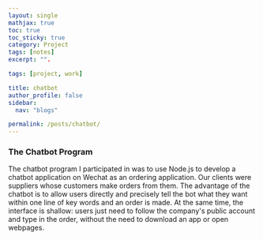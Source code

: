 ```yaml
---
layout: single
mathjax: true
toc: true
toc_sticky: true
category: Project
tags: [notes]
excerpt: "".

tags: [project, work]

title: chatbot
author_profile: false
sidebar:
  nav: "blogs"

permalink: /posts/chatbot/
---
```



### The Chatbot Program
The chatbot program I participated in was to use Node.js to develop a chatbot application on Wechat as an ordering application. Our clients were suppliers whose customers make orders from them. The advantage of the chatbot is to allow users directly and precisely tell the bot what they want within one line of key words and an order is made. At the same time, the interface is shallow: users just need to follow the company's public account and type in the order, without the need to download an app or open webpages.
